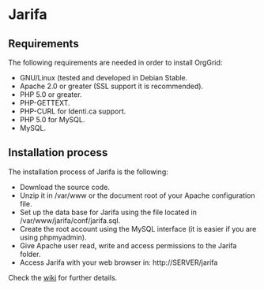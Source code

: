 Jarifa
======

Requirements 
------------

The following requirements are needed in order to install OrgGrid:

 * GNU/Linux (tested and developed in Debian Stable.
 * Apache 2.0 or greater (SSL support it is recommended).
 * PHP 5.0 or greater.
 * PHP-GETTEXT.
 * PHP-CURL for Identi.ca support.
 * PHP 5.0 for MySQL.
 * MySQL. 

Installation process
--------------------

The installation process of Jarifa is the following:

 * Download the source code.
 * Unzip it in /var/www or the document root of your Apache configuration file.
 * Set up the data base for Jarifa using the file located in /var/www/jarifa/conf/jarifa.sql.
 * Create the root account using the MySQL interface (it is easier if you are using phpmyadmin).
 * Give Apache user read, write and access permissions to the Jarifa folder.
 * Access Jarifa with your web browser in: http://SERVER/jarifa 

Check the [wiki](https://github.com/teleyinex/jarifa/wiki) for further details.
